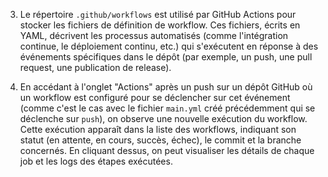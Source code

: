 3. Le répertoire `.github/workflows` est utilisé par GitHub Actions pour stocker les fichiers de définition de workflow. Ces fichiers, écrits en YAML, décrivent les processus automatisés (comme l'intégration continue, le déploiement continu, etc.) qui s'exécutent en réponse à des événements spécifiques dans le dépôt (par exemple, un push, une pull request, une publication de release).

8. En accédant à l'onglet "Actions" après un push sur un dépôt GitHub où un workflow est configuré pour se déclencher sur cet événement (comme c'est le cas avec le fichier `main.yml` créé précédemment qui se déclenche sur `push`), on observe une nouvelle exécution du workflow. Cette exécution apparaît dans la liste des workflows, indiquant son statut (en attente, en cours, succès, échec), le commit et la branche concernés. En cliquant dessus, on peut visualiser les détails de chaque job et les logs des étapes exécutées.

